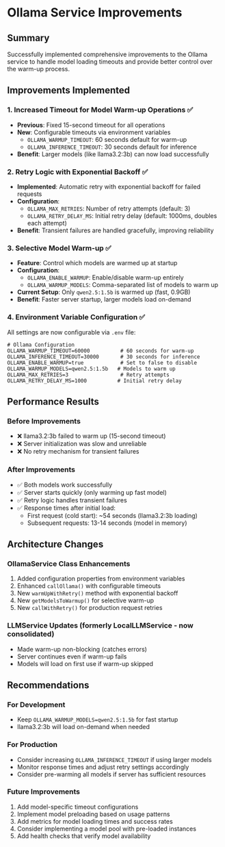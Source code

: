 # Ollama Service Improvements

## Summary
Successfully implemented comprehensive improvements to the Ollama service to handle model loading timeouts and provide better control over the warm-up process.

## Improvements Implemented

### 1. **Increased Timeout for Model Warm-up Operations** ✅
- **Previous**: Fixed 15-second timeout for all operations
- **New**: Configurable timeouts via environment variables
  - `OLLAMA_WARMUP_TIMEOUT`: 60 seconds default for warm-up
  - `OLLAMA_INFERENCE_TIMEOUT`: 30 seconds default for inference
- **Benefit**: Larger models (like llama3.2:3b) can now load successfully

### 2. **Retry Logic with Exponential Backoff** ✅
- **Implemented**: Automatic retry with exponential backoff for failed requests
- **Configuration**:
  - `OLLAMA_MAX_RETRIES`: Number of retry attempts (default: 3)
  - `OLLAMA_RETRY_DELAY_MS`: Initial retry delay (default: 1000ms, doubles each attempt)
- **Benefit**: Transient failures are handled gracefully, improving reliability

### 3. **Selective Model Warm-up** ✅
- **Feature**: Control which models are warmed up at startup
- **Configuration**:
  - `OLLAMA_ENABLE_WARMUP`: Enable/disable warm-up entirely
  - `OLLAMA_WARMUP_MODELS`: Comma-separated list of models to warm up
- **Current Setup**: Only `qwen2.5:1.5b` is warmed up (fast, 0.9GB)
- **Benefit**: Faster server startup, larger models load on-demand

### 4. **Environment Variable Configuration** ✅
All settings are now configurable via `.env` file:
```env
# Ollama Configuration
OLLAMA_WARMUP_TIMEOUT=60000          # 60 seconds for warm-up
OLLAMA_INFERENCE_TIMEOUT=30000       # 30 seconds for inference
OLLAMA_ENABLE_WARMUP=true            # Set to false to disable
OLLAMA_WARMUP_MODELS=qwen2.5:1.5b   # Models to warm up
OLLAMA_MAX_RETRIES=3                 # Retry attempts
OLLAMA_RETRY_DELAY_MS=1000          # Initial retry delay
```

## Performance Results

### Before Improvements
- ❌ llama3.2:3b failed to warm up (15-second timeout)
- ❌ Server initialization was slow and unreliable
- ❌ No retry mechanism for transient failures

### After Improvements
- ✅ Both models work successfully
- ✅ Server starts quickly (only warming up fast model)
- ✅ Retry logic handles transient failures
- ✅ Response times after initial load:
  - First request (cold start): ~54 seconds (llama3.2:3b loading)
  - Subsequent requests: 13-14 seconds (model in memory)

## Architecture Changes

### OllamaService Class Enhancements
1. Added configuration properties from environment variables
2. Enhanced `callOllama()` with configurable timeouts
3. New `warmUpWithRetry()` method with exponential backoff
4. New `getModelsToWarmup()` for selective warm-up
5. New `callWithRetry()` for production request retries

### LLMService Updates (formerly LocalLLMService - now consolidated)
- Made warm-up non-blocking (catches errors)
- Server continues even if warm-up fails
- Models will load on first use if warm-up skipped

## Recommendations

### For Development
- Keep `OLLAMA_WARMUP_MODELS=qwen2.5:1.5b` for fast startup
- llama3.2:3b will load on-demand when needed

### For Production
- Consider increasing `OLLAMA_INFERENCE_TIMEOUT` if using larger models
- Monitor response times and adjust retry settings accordingly
- Consider pre-warming all models if server has sufficient resources

### Future Improvements
1. Add model-specific timeout configurations
2. Implement model preloading based on usage patterns
3. Add metrics for model loading times and success rates
4. Consider implementing a model pool with pre-loaded instances
5. Add health checks that verify model availability